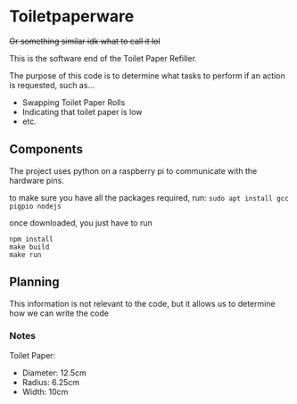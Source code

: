 # Toiletpaperware
~~Or something similar idk what to call it lol~~

This is the software end of the Toilet Paper Refiller.

The purpose of this code is to determine what tasks to perform if an action is requested, such as...
- Swapping Toilet Paper Rolls
- Indicating that toilet paper is low
- etc.

## Components
The project uses python on a raspberry pi to communicate with the hardware pins.

to make sure you have all the packages required, run:
`sudo apt install gcc pigpio nodejs`

once downloaded, you just have to run
```
npm install
make build
make run
```

## Planning
This information is not relevant to the code, but it allows us to determine how we can write the code

### Notes

Toilet Paper:
- Diameter: 12.5cm
- Radius: 6.25cm
- Width: 10cm

